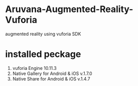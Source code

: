 # Aruvana-Augmented-Reality-Vuforia
augmented reality using vuforia SDK 

# installed peckage
1. vuforia Engine 10.11.3
2. Native Gallery for Android & iOS v.1.7.0
3. Native Share for Android & iOS v.1.4.7
